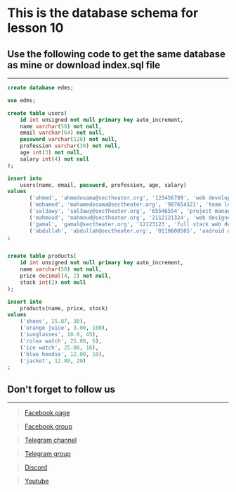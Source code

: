 # This is the database schema for lesson 10

## Use the following code to get the same database as mine or download index.sql file

---

```sql
create database edms;

use edms;

create table users(
    id int unsigned not null primary key auto_increment,
    name varchar(50) not null,
    email varchar(64) not null,
    password varchar(128) not null,
    profession varchar(30) not null,
    age int(3) not null,
    salary int(4) not null
);

insert into
    users(name, email, password, profession, age, salary)
values
       ('ahmed', 'ahmedosama@sectheater.org', '123456789', 'web developer', 19, 15000),
       ('mohamed', 'mohamedosama@sectheater.org', '987654321', 'team lead', 23, 25000),
       ('sal3awy', 'sal3awy@sectheater.org', '65546554', 'project manager', 28, 17000),
       ('mahmoud', 'mahmoud@sectheater.org', '2112121324', 'web designer', 25, 9000),
       ('gamal', 'gamal@sectheater.org', '12123123', 'full stack web developer', 29, 20000),
       ('abdullah', 'abdullah@sectheater.org', '0110600505', 'android developer', 22, 8000)
;


create table products(
    id int unsigned not null primary key auto_increment,
    name varchar(50) not null,
    price decimal(4, 2) not null,
    stock int(2) not null
);

insert into
    products(name, price, stock)
values
    ('shoes', 25.87, 30),
    ('orange juice', 3.00, 100),
    ('sunglasses', 10.0, 45),
    ('rolex watch', 25.00, 5),
    ('ice watch', 25.00, 16),
    ('blue hoodie', 12.00, 10),
    ('jacket', 12.80, 20)
;
```

## Don't forget to follow us

---

> [Facebook page](https://bit.ly/39dTot4)

> [Facebook group](https://bit.ly/39c5YsH)

> [Telegram channel](https://bit.ly/35Zd41Z)

> [Telegram group](https://bit.ly/361mzOd)

> [Discord](https://bit.ly/39c8Ohw)

> [Youtube](https://bit.ly/2J3v95R)
